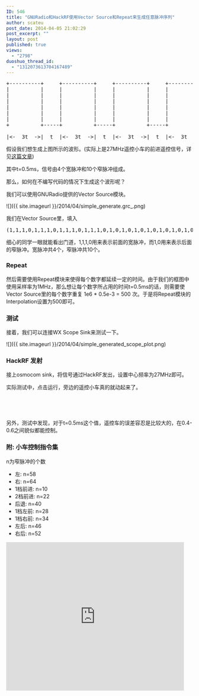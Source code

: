 ```yaml
---
ID: 546
title: "GNURadio和HackRF使用Vector Source和Repeat来生成任意脉冲序列"
author: scateu
post_date: 2014-04-05 21:02:29
post_excerpt: ""
layout: post
published: true
views:
  - "2798"
duoshuo_thread_id:
  - "1312073613704167489"
---
```

<pre class="lang:default decode:true crayon-selected">+----------+     +----------+     +----------+     +----------+     +-----+     +-----+                        
|          |     |          |     |          |     |          |     |     |     |     |                
|          |     |          |     |          |     |          |     |     |     |     |                
|          |     |          |     |          |     |          |     |     |     |     |                
|          |     |          |     |          |     |          |     |     |     |     |                
|          |     |          |     |          |     |          |     |     |     |     |                
|          |     |          |     |          |     |          |     |     |     |     |                
+          +-----+          +-----+          +-----+          +-----+     +-----+     +-...                    

|&lt;-  3t  -&gt;|  t  |&lt;-  3t  -&gt;|  t  |&lt;-  3t  -&gt;|  t  |&lt;-  3t  -&gt;|  t  |  t  |  t  |  t  |</pre>
假设我们想生成上图所示的波形。(实际上是27MHz遥控小车的前进遥控信号，详见<a title="用HackRF和GNURadio来实现对遥控小车的控制" href="http://www.hackrf.net/2014/03/%e7%94%a8hackrf%e5%92%8cgnuradio%e6%9d%a5%e5%ae%9e%e7%8e%b0%e5%af%b9%e9%81%a5%e6%8e%a7%e5%b0%8f%e8%bd%a6%e7%9a%84%e6%8e%a7%e5%88%b6/">这篇文章</a>)

其中t=0.5ms，信号由4个宽脉冲和10个窄脉冲组成。

那么，如何在不编写代码的情况下生成这个波形呢？

我们可以使用GNURadio提供的Vector Source模块。

![]({{ site.imageurl }}/2014/04/simple_generate.grc_.png)

我们在Vector Source里，填入
<pre class="lang:default decode:true">(1,1,1,0,1,1,1,0,1,1,1,0,1,1,1,0,1,0,1,0,1,0,1,0,1,0,1,0,1,0,1,0,1,0,1,0)</pre>
细心的同学一眼就能看出门道，1,1,1,0用来表示前面的宽脉冲，而1,0用来表示后面的窄脉冲。宽脉冲共4个，窄脉冲共10个。
<h3>Repeat</h3>
然后需要使用Repeat模块来使得每个数字都延续一定的时间。由于我们的框图中使用采样率为1MHz，那么想让每个数字所占用的时间t=0.5ms的话，则需要使Vector Source里的每个数字重复 1e6 * 0.5e-3 = 500 次。于是将Repeat模块的Interpolation设置为500即可。
<h3>测试</h3>
接着，我们可以连接WX Scope Sink来测试一下。

![]({{ site.imageurl }}/2014/04/simple_generated_scope_plot.png)
<h3>HackRF 发射</h3>
接上osmocom sink，将信号通过HackRF发出，设置中心频率为27MHz即可。

实际测试中，点击运行，旁边的遥控小车真的就动起来了。

&nbsp;

&nbsp;

另外，测试中发现，对于t=0.5ms这个值，遥控车的误差容忍是比较大的，在0.4-0.6之间貌似都能控制。
<h3>附: 小车控制指令集</h3>
n为窄脉冲的个数
<div>
<ul>
	<li>左: n=58</li>
	<li>右: n=64</li>
	<li>1档前进: n=10</li>
	<li>2档前进: n=22</li>
	<li>后退: n=40</li>
	<li>1档左前: n=28</li>
	<li>1档右前: n=34</li>
	<li>左后: n=46</li>
	<li>右后: n=52</li>
</ul>
</div>
<iframe width="320" height="240" style="width: 480px; height: 400px;" src="http://www.tudou.com/programs/view/html5embed.action?type=0&amp;code=wB4po5M5L5w&amp;lcode=&amp;resourceId=359197675_06_05_99" allowtransparency="true" border="0" frameborder="0" scrolling="no"></iframe>
